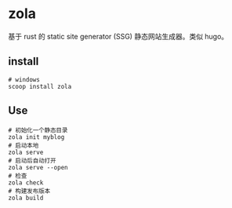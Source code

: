 # zola

基于 rust 的 static site generator (SSG) 静态网站生成器。类似 hugo。

## install

```shell
# windows
scoop install zola
```

## Use

```shell
# 初始化一个静态目录
zola init myblog
# 启动本地
zola serve 
# 启动后自动打开
zola serve --open
# 检查
zola check
# 构建发布版本
zola build 
```